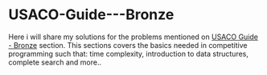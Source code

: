 # USACO-Guide---Bronze
Here i will share my solutions for the problems mentioned on [USACO Guide - Bronze](https://usaco.guide/bronze/) section.
This sections covers the basics needed in competitive programming such that: time complexity, introduction to data structures, complete search and more..

